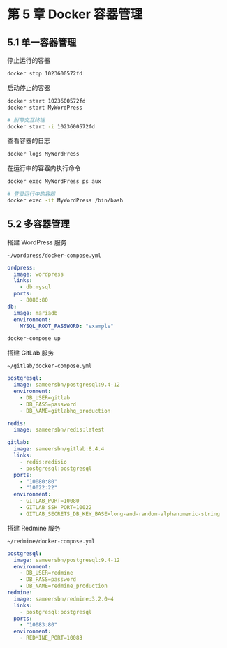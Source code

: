 # 第 5 章 Docker 容器管理

## 5.1 单一容器管理

停止运行的容器

```bash
docker stop 1023600572fd
```

启动停止的容器

```bash
docker start 1023600572fd
docker start MyWordPress

# 附带交互终端
docker start -i 1023600572fd
```

查看容器的日志

```bash
docker logs MyWordPress
```

在运行中的容器内执行命令

```bash
docker exec MyWordPress ps aux

# 登录运行中的容器
docker exec -it MyWordPress /bin/bash
```

## 5.2 多容器管理

搭建 WordPress 服务

`~/wordpress/docker-compose.yml`

```yml
ordpress:
  image: wordpress
  links:
    - db:mysql
  ports:
    - 8080:80
db:
  image: mariadb
  environment:
    MYSQL_ROOT_PASSWORD: "example"
```

```bash
docker-compose up
```

搭建 GitLab 服务

`~/gitlab/docker-compose.yml`

```yml
postgresql:
  image: sameersbn/postgresql:9.4-12
  environment:
    - DB_USER=gitlab
    - DB_PASS=password
    - DB_NAME=gitlabhq_production

redis:
  image: sameersbn/redis:latest

gitlab:
  image: sameersbn/gitlab:8.4.4
  links:
    - redis:redisio
    - postgresql:postgresql
  ports:
    - "10080:80"
    - "10022:22"
  environment:
    - GITLAB_PORT=10080
    - GITLAB_SSH_PORT=10022
    - GITLAB_SECRETS_DB_KEY_BASE=long-and-random-alphanumeric-string
```

搭建 Redmine 服务

`~/redmine/docker-compose.yml`

```yaml
postgresql:
  image: sameersbn/postgresql:9.4-12
  environment:
    - DB_USER=redmine
    - DB_PASS=password
    - DB_NAME=redmine_production
redmine:
  image: sameersbn/redmine:3.2.0-4
  links:
    - postgresql:postgresql
  ports:
    - "10083:80"
  environment:
    - REDMINE_PORT=10083
```
